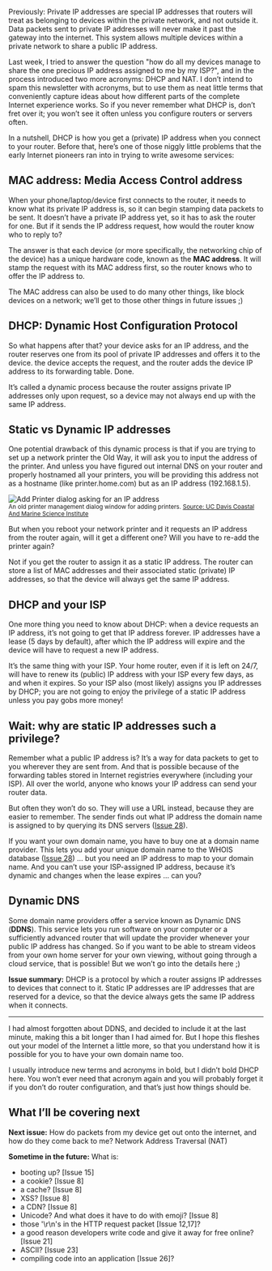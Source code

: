 Previously: Private IP addresses are special IP addresses that routers will treat as belonging to devices within the private network, and not outside it. Data packets sent to private IP addresses will never make it past the gateway into the internet. This system allows multiple devices within a private network to share a public IP address.

Last week, I tried to answer the question "how do all my devices manage to share the one precious IP address assigned to me by my ISP?", and in the process introduced two more acronyms: DHCP and NAT. I don’t intend to spam this newsletter with acronyms, but to use them as neat little terms that conveniently capture ideas about how different parts of the complete Internet experience works. So if you never remember what DHCP is, don’t fret over it; you won’t see it often unless you configure routers or servers often.

In a nutshell, DHCP is how you get a (private) IP address when you connect to your router. Before that, here’s one of those niggly little problems that the early Internet pioneers ran into in trying to write awesome services:

## MAC address: Media Access Control address

When your phone/laptop/device first connects to the router, it needs to know what its private IP address is, so it can begin stamping data packets to be sent. It doesn’t have a private IP address yet, so it has to ask the router for one. But if it sends the IP address request, how would the router know who to reply to?

The answer is that each device (or more specifically, the networking chip of the device) has a unique hardware code, known as the **MAC address**. It will stamp the request with its MAC address first, so the router knows who to offer the IP address to.

The MAC address can also be used to do many other things, like block devices on a network; we’ll get to those other things in future issues ;)

## DHCP: Dynamic Host Configuration Protocol

So what happens after that? your device asks for an IP address, and the router reserves one from its pool of private IP addresses and offers it to the device. the device accepts the request, and the router adds the device IP address to its forwarding table. Done.

It’s called a dynamic process because the router assigns private IP addresses only upon request, so a device may not always end up with the same IP address.

## Static vs Dynamic IP addresses

One potential drawback of this dynamic process is that if you are trying to set up a network printer the Old Way, it will ask you to input the address of the printer. And unless you have figured out internal DNS on your router and properly hostnamed all your printers, you will be providing this address not as a hostname (like printer.home.com) but as an IP address (192.168.1.5).


![Add Printer dialog asking for an IP address](https://github.com/ngjunsiang/laymansguide/blob/master/season3/issue031/issue031_01.gif?raw=true)<br />
<small>An old printer management dialog window for adding printers. [Source: UC Davis Coastal And Marine Science Institute](https://marinescience.ucdavis.edu/bml/facilities/it/instructions/mac-how-add-network-printer-ip-address)</small>


But when you reboot your network printer and it requests an IP address from the router again, will it get a different one? Will you have to re-add the printer again?

Not if you get the router to assign it as a static IP address. The router can store a list of MAC addresses and their associated static (private) IP addresses, so that the device will always get the same IP address.

## DHCP and your ISP

One more thing you need to know about DHCP: when a device requests an IP address, it’s not going to get that IP address forever. IP addresses have a lease (5 days by default), after which the IP address will expire and the device will have to request a new IP address.

It’s the same thing with your ISP. Your home router, even if it is left on 24/7, will have to renew its (public) IP address with your ISP every few days, as and when it expires. So your ISP also (most likely) assigns you IP addresses by DHCP; you are not going to enjoy the privilege of a static IP address unless you pay gobs more money!

## Wait: why are static IP addresses such a privilege?

Remember what a public IP address is? It’s a way for data packets to get to you wherever they are sent from. And that is possible because of the forwarding tables stored in Internet registries everywhere (including your ISP). All over the world, anyone who knows your IP address can send your router data.

But often they won’t do so. They will use a URL instead, because they are easier to remember.  The sender finds out what IP address the domain name is assigned to by querying its DNS servers ([Issue 28](https://buttondown.email/laymansguide/archive/lmg-s3-issue-28-domain-names-and-dns/)).

If you want your own domain name, you have to buy one at a domain name provider. This lets you add your unique domain name to the WHOIS database ([Issue 28](https://buttondown.email/laymansguide/archive/lmg-s3-issue-28-domain-names-and-dns/)) … but you need an IP address to map to your domain name. And you can’t use your ISP-assigned IP address, because it’s dynamic and changes when the lease expires … can you?

## Dynamic DNS

Some domain name providers offer a service known as Dynamic DNS (**DDNS**). This service lets you run software on your computer or a sufficiently advanced router that will update the provider whenever your public IP address has changed. So if you want to be able to stream videos from your own home server for your own viewing, without going through a cloud service, that is possible! But we won’t go into the details here ;)

**Issue summary:** DHCP is a protocol by which a router assigns IP addresses to devices that connect to it. Static IP addresses are IP addresses that are reserved for a device, so that the device always gets the same IP address when it connects.

-----

I had almost forgotten about DDNS, and decided to include it at the last minute, making this a bit longer than I had aimed for. But I hope this fleshes out your model of the Internet a little more, so that you understand how it is possible for you to have your own domain name too.

I usually introduce new terms and acronyms in bold, but I didn’t bold DHCP here. You won’t ever need that acronym again and you will probably forget it if you don’t do router configuration, and that’s just how things should be.

## What I’ll be covering next

**Next issue:** How do packets from my device get out onto the internet, and how do they come back to me? Network Address Traversal (NAT)

**Sometime in the future:** What is:

- booting up? [Issue 15]
- a cookie? [Issue 8]
- a cache? [Issue 8]
- XSS? [Issue 8]
- a CDN? [Issue 8]
- Unicode? And what does it have to do with emoji? [Issue 8]
- those '\r\n's in the HTTP request packet [Issue 12,17]?
- a good reason developers write code and give it away for free online? [Issue 21]
- ASCII? [Issue 23]
- compiling code into an application [Issue 26]?
